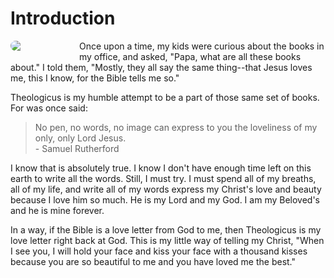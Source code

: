 <style>

bgy {
  background-color: yellow;
  color: black;
  font-weight: bold;
  }

img {
  width: 100px;
  border-radius: 20px;
  margin-right: 10px;
  margin-bottom: 10px;
  float: left;
  }

</style>

# Introduction

<img src="/images/logo-theologicus3.png">Once upon a time, my kids were curious about the books in my office, and asked, "Papa, what are all these books about." I told them, "Mostly, they all say the same thing--that Jesus loves me, this I know, for the Bible tells me so."

Theologicus is my humble attempt to be a part of those same set of books. For was once said:

>No pen, no words, no image can express to you the loveliness of my only, only Lord Jesus.  
>\- Samuel Rutherford

I know that is absolutely true. I know I don't have enough time left on this earth to write all the words. Still, I must try. I must spend all of my breaths, all of my life, and write all of my words express my Christ's love and beauty because I love him so much. He is my Lord and my God. I am my Beloved's and he is mine forever.

In a way, if the Bible is a love letter from God to me, then Theologicus is my love letter right back at God. This is my little way of telling my Christ, "When I see you, I will hold your face and kiss your face with a thousand kisses because you are so beautiful to me and you have loved me the best."

<img hidden src="apple-touch-icon.png">
<img hidden src="android-chrome-192x192.png">
<img hidden src="android-chrome-384x384.png">
<img hidden src="favicon-16x16.png">
<img hidden src="favicon-32x32.png">
<img hidden src="favicon.png">
<img hidden src="favicon.svg">
<img hidden src="favicon.ico">
<img hidden src="mstile-310x310.png">
<img hidden src="mstile-144x144.png">
<img hidden src="mstile-150x150.png">
<img hidden src="safari-pinned-tab.svg">
